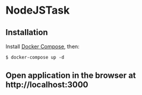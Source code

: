# NodeJSTask

## Installation

Install [Docker Compose](https://docs.docker.com/compose/install/), then:

```
$ docker-compose up -d
```

## Open application in the browser at http://localhost:3000
